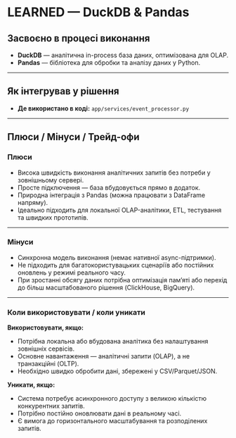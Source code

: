 # LEARNED — DuckDB & Pandas

## Засвоєно в процесі виконання

* **DuckDB** — аналітична in-process база даних, оптимізована для OLAP.
* **Pandas** — бібліотека для обробки та аналізу даних у Python.

---

## Як інтегрував у рішення

* **Де використано в коді:**
  `app/services/event_processor.py` 
---

## Плюси / Мінуси / Трейд-офи

### **Плюси**

* Висока швидкість виконання аналітичних запитів без потреби у зовнішньому сервері.
* Просте підключення — база вбудовується прямо в додаток.
* Природна інтеграція з Pandas (можна працювати з DataFrame напряму).
* Ідеально підходить для локальної OLAP-аналітики, ETL, тестування та швидких прототипів.

---

### **Мінуси**

* Синхронна модель виконання (немає нативної async-підтримки).
* Не підходить для багатокористувацьких сценаріїв або постійних оновлень у режимі реального часу.
* При зростанні обсягу даних потрібна оптимізація пам’яті або перехід до більш масштабованого рішення (ClickHouse, BigQuery).

---

### **Коли використовувати / коли уникати**

**Використовувати, якщо:**

* Потрібна локальна або вбудована аналітика без налаштування зовнішніх сервісів.
* Основне навантаження — аналітичні запити (OLAP), а не транзакційні (OLTP).
* Необхідно швидко обробити дані, збережені у CSV/Parquet/JSON.

**Уникати, якщо:**

* Система потребує асинхронного доступу з великою кількістю конкурентних запитів.
* Потрібно постійно оновлювати дані в реальному часі.
* Є вимога до горизонтального масштабування та розподілених запитів.
